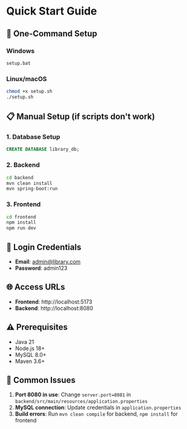 # Quick Start Guide

## 🚀 One-Command Setup

### Windows

```bash
setup.bat
```

### Linux/macOS

```bash
chmod +x setup.sh
./setup.sh
```

## 📋 Manual Setup (if scripts don't work)

### 1. Database Setup

```sql
CREATE DATABASE library_db;
```

### 2. Backend

```bash
cd backend
mvn clean install
mvn spring-boot:run
```

### 3. Frontend

```bash
cd frontend
npm install
npm run dev
```

## 🔑 Login Credentials

- **Email**: admin@library.com
- **Password**: admin123

## 🌐 Access URLs

- **Frontend**: http://localhost:5173
- **Backend**: http://localhost:8080

## ⚠️ Prerequisites

- Java 21
- Node.js 18+
- MySQL 8.0+
- Maven 3.6+

## 🚨 Common Issues

1. **Port 8080 in use**: Change `server.port=8081` in `backend/src/main/resources/application.properties`
2. **MySQL connection**: Update credentials in `application.properties`
3. **Build errors**: Run `mvn clean compile` for backend, `npm install` for frontend
